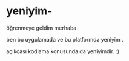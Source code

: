 # yeniyim-
öğrenmeye geldim
merhaba 

ben bu uygulamada ve bu platformda yeniyim .

açıkçası kodlama konusunda da yeniyimdir. :)
